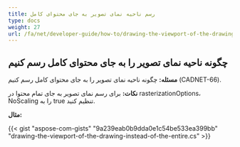```yaml
---
title: رسم ناحیه نمای تصویر به جای محتوای کامل
type: docs
weight: 27
url: /fa/net/developer-guide/how-to/drawing-the-viewport-of-the-drawing-instead-of-the-entire-content/ content/ content/ content/
---
```


## **چگونه ناحیه نمای تصویر را به جای محتوای کامل رسم کنیم**

**مسئله:** چگونه ناحیه نمای تصویر را به جای محتوای کامل رسم کنیم (CADNET-66).

**نکات:** برای رسم نمای تصویر به جای تمام محتوا در rasterizationOptions، NoScaling را به true تنظیم کنید.

**مثال:**

{{< gist "aspose-com-gists" "9a239eab0b9dda0e1c54be533ea399bb" "drawing-the-viewport-of-the-drawing-instead-of-the-entire.cs" >}}
